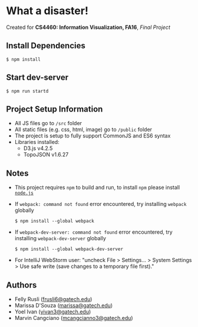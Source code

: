 # What a disaster!
Created for **CS4460: Information Visualization, FA16**, *Final Project*

## Install Dependencies
`$ npm install`

## Start dev-server
`$ npm run startd`

## Project Setup Information
+ All JS files go to `/src` folder
+ All static files (e.g. css, html, image) go to `/public` folder
+ The project is setup to fully support CommonJS and ES6 syntax
+ Libraries installed:
    - D3.js v4.2.5
    - TopoJSON v1.6.27

## Notes
+ This project requires `npm` to build and run, to install `npm` please install <a href="https://nodejs.org/en/">`node.js`</a>

+ If `webpack: command not found` error encountered, try installing `webpack` globally

  `$ npm install --global webpack`

+ If `webpack-dev-server: command not found` error encountered, try installing `webpack-dev-server` globally

  `$ npm install --global webpack-dev-server`
  
+ For IntelliJ WebStorm user: "uncheck File > Settings... > System Settings > Use safe write (save changes to a temporary file first)."

## Authors
+ Felly Rusli (<a href="mailto:frusli6@gatech.edu">frusli6@gatech.edu</a>)
+ Marissa D'Souza (<a href="mailto:marissa@gatech.edu">marissa@gatech.edu</a>)
+ Yoel Ivan (<a href="mailto:yivan3@gatech.edu">yivan3@gatech.edu</a>)
+ Marvin Cangciano (<a href="mailto:mcangcianno3@gatech.edu">mcangcianno3@gatech.edu</a>)
